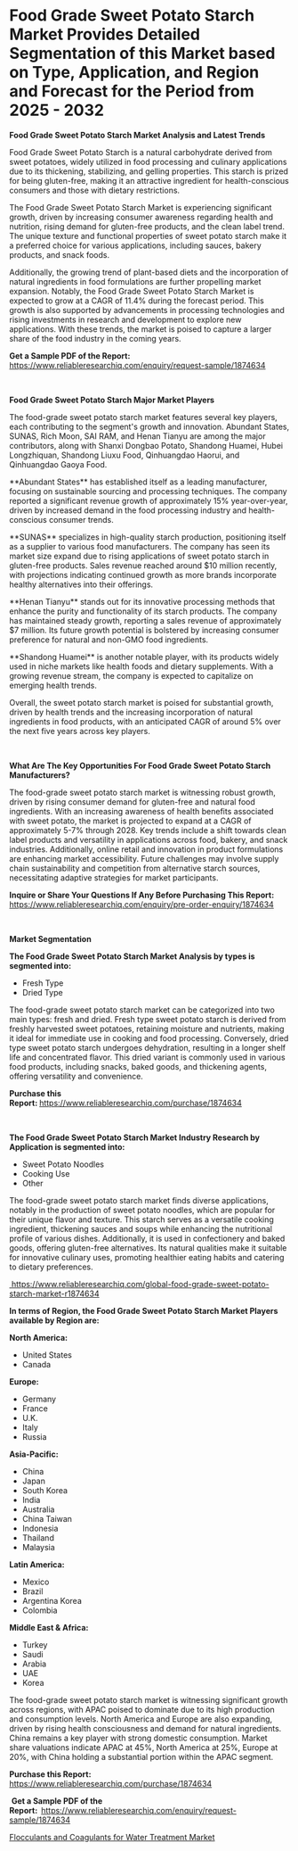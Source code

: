 <p><h1>Food Grade Sweet Potato Starch Market Provides Detailed Segmentation of this Market based on Type, Application, and Region and Forecast for the Period from 2025 - 2032</h1></p><p><strong>Food Grade Sweet Potato Starch Market Analysis and Latest Trends</strong></p>
<p><p>Food Grade Sweet Potato Starch is a natural carbohydrate derived from sweet potatoes, widely utilized in food processing and culinary applications due to its thickening, stabilizing, and gelling properties. This starch is prized for being gluten-free, making it an attractive ingredient for health-conscious consumers and those with dietary restrictions.</p><p>The Food Grade Sweet Potato Starch Market is experiencing significant growth, driven by increasing consumer awareness regarding health and nutrition, rising demand for gluten-free products, and the clean label trend. The unique texture and functional properties of sweet potato starch make it a preferred choice for various applications, including sauces, bakery products, and snack foods.</p><p>Additionally, the growing trend of plant-based diets and the incorporation of natural ingredients in food formulations are further propelling market expansion. Notably, the Food Grade Sweet Potato Starch Market is expected to grow at a CAGR of 11.4% during the forecast period. This growth is also supported by advancements in processing technologies and rising investments in research and development to explore new applications. With these trends, the market is poised to capture a larger share of the food industry in the coming years.</p></p>
<p><strong>Get a Sample PDF of the Report:&nbsp;</strong> <a href="https://www.reliableresearchiq.com/enquiry/request-sample/1874634?utm_campaign=2144&utm_medium=2&utm_source=Github&utm_content=ia&utm_term=04022025&utm_id=food-grade-sweet-potato-starch">https://www.reliableresearchiq.com/enquiry/request-sample/1874634</a></p>
<p>&nbsp;</p>
<p><strong>Food Grade Sweet Potato Starch Major Market Players</strong></p>
<p><p>The food-grade sweet potato starch market features several key players, each contributing to the segment's growth and innovation. Abundant States, SUNAS, Rich Moon, SAI RAM, and Henan Tianyu are among the major contributors, along with Shanxi Dongbao Potato, Shandong Huamei, Hubei Longzhiquan, Shandong Liuxu Food, Qinhuangdao Haorui, and Qinhuangdao Gaoya Food.</p><p>**Abundant States** has established itself as a leading manufacturer, focusing on sustainable sourcing and processing techniques. The company reported a significant revenue growth of approximately 15% year-over-year, driven by increased demand in the food processing industry and health-conscious consumer trends.</p><p>**SUNAS** specializes in high-quality starch production, positioning itself as a supplier to various food manufacturers. The company has seen its market size expand due to rising applications of sweet potato starch in gluten-free products. Sales revenue reached around $10 million recently, with projections indicating continued growth as more brands incorporate healthy alternatives into their offerings.</p><p>**Henan Tianyu** stands out for its innovative processing methods that enhance the purity and functionality of its starch products. The company has maintained steady growth, reporting a sales revenue of approximately $7 million. Its future growth potential is bolstered by increasing consumer preference for natural and non-GMO food ingredients.</p><p>**Shandong Huamei** is another notable player, with its products widely used in niche markets like health foods and dietary supplements. With a growing revenue stream, the company is expected to capitalize on emerging health trends.</p><p>Overall, the sweet potato starch market is poised for substantial growth, driven by health trends and the increasing incorporation of natural ingredients in food products, with an anticipated CAGR of around 5% over the next five years across key players.</p></p>
<p>&nbsp;</p>
<p><strong>What Are The Key Opportunities For Food Grade Sweet Potato Starch Manufacturers?</strong></p>
<p><p>The food-grade sweet potato starch market is witnessing robust growth, driven by rising consumer demand for gluten-free and natural food ingredients. With an increasing awareness of health benefits associated with sweet potato, the market is projected to expand at a CAGR of approximately 5-7% through 2028. Key trends include a shift towards clean label products and versatility in applications across food, bakery, and snack industries. Additionally, online retail and innovation in product formulations are enhancing market accessibility. Future challenges may involve supply chain sustainability and competition from alternative starch sources, necessitating adaptive strategies for market participants.</p></p>
<p><strong>Inquire or Share Your Questions If Any Before Purchasing This Report:</strong> <a href="https://www.reliableresearchiq.com/enquiry/pre-order-enquiry/1874634?utm_campaign=2144&utm_medium=2&utm_source=Github&utm_content=ia&utm_term=04022025&utm_id=food-grade-sweet-potato-starch">https://www.reliableresearchiq.com/enquiry/pre-order-enquiry/1874634</a></p>
<p>&nbsp;</p>
<p><strong>Market Segmentation</strong></p>
<p><strong>The Food Grade Sweet Potato Starch Market Analysis by types is segmented into:</strong></p>
<p><ul><li>Fresh Type</li><li>Dried Type</li></ul></p>
<p><p>The food-grade sweet potato starch market can be categorized into two main types: fresh and dried. Fresh type sweet potato starch is derived from freshly harvested sweet potatoes, retaining moisture and nutrients, making it ideal for immediate use in cooking and food processing. Conversely, dried type sweet potato starch undergoes dehydration, resulting in a longer shelf life and concentrated flavor. This dried variant is commonly used in various food products, including snacks, baked goods, and thickening agents, offering versatility and convenience.</p></p>
<p><strong>Purchase this Report:&nbsp;</strong><a href="https://www.reliableresearchiq.com/purchase/1874634?utm_campaign=2144&utm_medium=2&utm_source=Github&utm_content=ia&utm_term=04022025&utm_id=food-grade-sweet-potato-starch">https://www.reliableresearchiq.com/purchase/1874634</a></p>
<p>&nbsp;</p>
<p><strong>The Food Grade Sweet Potato Starch Market Industry Research by Application is segmented into:</strong></p>
<p><ul><li>Sweet Potato Noodles</li><li>Cooking Use</li><li>Other</li></ul></p>
<p><p>The food-grade sweet potato starch market finds diverse applications, notably in the production of sweet potato noodles, which are popular for their unique flavor and texture. This starch serves as a versatile cooking ingredient, thickening sauces and soups while enhancing the nutritional profile of various dishes. Additionally, it is used in confectionery and baked goods, offering gluten-free alternatives. Its natural qualities make it suitable for innovative culinary uses, promoting healthier eating habits and catering to dietary preferences.</p></p>
<p><a href="https://www.reliableresearchiq.com/global-food-grade-sweet-potato-starch-market-r1874634?utm_campaign=2144&utm_medium=2&utm_source=Github&utm_content=ia&utm_term=04022025&utm_id=food-grade-sweet-potato-starch">&nbsp;https://www.reliableresearchiq.com/global-food-grade-sweet-potato-starch-market-r1874634</a></p>
<p><strong>In terms of Region, the Food Grade Sweet Potato Starch Market Players available by Region are:</strong></p>
<p>
    <p> <strong> North America: </strong>
        <ul>
            <li>United States</li>
            <li>Canada</li>
        </ul>
        </p> 
    <p> <strong> Europe: </strong>
        <ul>
            <li>Germany</li>
            <li>France</li>
            <li>U.K.</li>
            <li>Italy</li>
            <li>Russia</li>
        </ul>
        </p> 
    <p> <strong> Asia-Pacific: </strong>
        <ul>
            <li>China</li>
            <li>Japan</li>
            <li>South Korea</li>
            <li>India</li>
            <li>Australia</li>
            <li>China Taiwan</li>
            <li>Indonesia</li>
            <li>Thailand</li>
            <li>Malaysia</li>
        </ul>
        </p> 
    <p> <strong> Latin America: </strong>
        <ul>
            <li>Mexico</li>
            <li>Brazil</li>
            <li>Argentina Korea</li>
            <li>Colombia</li>
        </ul>
        </p> 
    <p> <strong> Middle East & Africa: </strong>
        <ul>
            <li>Turkey</li>
            <li>Saudi</li>
            <li>Arabia</li>
            <li>UAE</li>
            <li>Korea</li>
        </ul>
    </p>
    </p>
<p><p>The food-grade sweet potato starch market is witnessing significant growth across regions, with APAC poised to dominate due to its high production and consumption levels. North America and Europe are also expanding, driven by rising health consciousness and demand for natural ingredients. China remains a key player with strong domestic consumption. Market share valuations indicate APAC at 45%, North America at 25%, Europe at 20%, with China holding a substantial portion within the APAC segment.</p></p>
<p><strong>Purchase this Report: </strong><a href="https://www.reliableresearchiq.com/purchase/1874634?utm_campaign=2144&utm_medium=2&utm_source=Github&utm_content=ia&utm_term=04022025&utm_id=food-grade-sweet-potato-starch">https://www.reliableresearchiq.com/purchase/1874634</a></p>
<p>&nbsp;<strong>Get a Sample PDF of the Report:&nbsp;&nbsp;</strong><a href="https://www.reliableresearchiq.com/enquiry/request-sample/1874634?utm_campaign=2144&utm_medium=2&utm_source=Github&utm_content=ia&utm_term=04022025&utm_id=food-grade-sweet-potato-starch">https://www.reliableresearchiq.com/enquiry/request-sample/1874634</a></p>
<p><strong></strong></p>
<p><p><a href="https://github.com/AshrafKhan865/Market-Research-Report-List-1/blob/main/flocculants-and-coagulants-for-water-treatment-market.md?utm_campaign=2144&utm_medium=2&utm_source=Github&utm_content=ia&utm_term=04022025&utm_id=food-grade-sweet-potato-starch">Flocculants and Coagulants for Water Treatment Market</a></p></p>